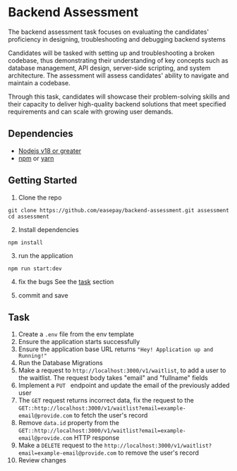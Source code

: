 # Backend Assessment

The backend assessment task focuses on evaluating the candidates' proficiency in designing, troubleshooting and debugging backend systems

Candidates will be tasked with setting up and troubleshooting a broken codebase, thus demonstrating their understanding of key concepts such as database management, API design, server-side scripting, and system architecture. The assessment will assess candidates' ability to navigate and maintain a codebase.

 Through this task, candidates will showcase their problem-solving skills and their capacity to deliver high-quality backend solutions that meet specified requirements and can scale with growing user demands.

## Dependencies

- [Nodejs v18 or greater](http://nodejs.org)
- [npm](https://www.npmjs.com/) or [yarn](https://yarnpkg.com/)

## Getting Started

1. Clone the repo
```shell
git clone https://github.com/easepay/backend-assessment.git assessment
cd assessment
```

2. Install dependencies
```shell
npm install 
```

3. run the application
```shell
npm run start:dev
```

4. fix the bugs
See the [task](#task) section

5. commit and save


## Task 
1. Create a `.env` file from the env template  
2. Ensure the application starts successfully 
3. Ensure the application base URL returns `"Hey! Application up and Running!"`
4. Run the Database Migrations
5. Make a request to `http://localhost:3000/v1/waitlist`,  to add a user to the waitlist. The request body takes "email" and "fullname" fields
6. Implement a `PUT ` endpoint and update the email of the previously added user
7. The `GET` request returns incorrect data, fix the request to the `GET::http://localhost:3000/v1/waitlist?email=example-email@provide.com` to fetch the user's record 
8. Remove `data.id` property from the `GET::http://localhost:3000/v1/waitlist?email=example-email@provide.com` HTTP response
9. Make a  `DELETE` request to the `http://localhost:3000/v1/waitlist?email=example-email@provide.com` to remove the user's record 
10. Review changes 

